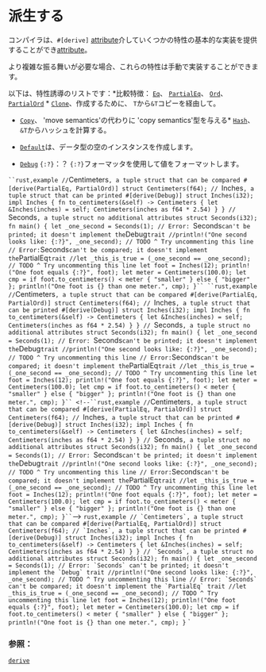 # <!--Derive--> 派生する

<!--The compiler is capable of providing basic implementations for some traits via the `#[derive]` [attribute][attribute].-->
コンパイラは、`#[derive]` [attribute][attribute]介していくつかの特性の基本的な実装を提供することができ[attribute][attribute]。
<!--These traits can still be manually implemented if a more complex behavior is required.-->
より複雑な振る舞いが必要な場合、これらの特性は手動で実装することができます。

<!--The following is a list of derivable traits: * Comparison traits: [`Eq`][eq], [`PartialEq`][partial-eq], [`Ord`][ord], [`PartialOrd`][partial-ord] * [`Clone`][clone], to create `T` from `&T` via a copy.-->
以下は、特性誘導のリストです：*比較特徴： [`Eq`][eq]、 [`PartialEq`][partial-eq]、 [`Ord`][ord]、 [`PartialOrd`][partial-ord] * [`Clone`][clone]、作成するために、 `T`から`&T`コピーを経由して。
<!--* [`Copy`][copy], to give a type 'copy semantics' instead of 'move semantics' * [`Hash`][hash], to compute a hash from `&T`.-->
* [`Copy`][copy]、 'move semantics'の代わりに 'copy semantics'型を与える* [`Hash`][hash]、 `&T`からハッシュを計算する。
<!--* [`Default`][default], to create an empty instance of a data type.-->
* [`Default`][default]は、データ型の空のインスタンスを作成します。
<!--* [`Debug`][debug], to format a value using the `{:?}` formatter.-->
* [`Debug`][debug] `{:?}`：？ `{:?}`フォーマッタを使用して値をフォーマットします。
<!--` ``rust,example // `Centimeters`, a tuple struct that can be compared #[derive(PartialEq, PartialOrd)] struct Centimeters(f64); // `Inches`, a tuple struct that can be printed #[derive(Debug)] struct Inches(i32); impl Inches { fn to_centimeters(&self) -> Centimeters { let &Inches(inches) = self; Centimeters(inches as f64 * 2.54) } } // `Seconds`, a tuple struct no additional attributes struct Seconds(i32); fn main() { let _one_second = Seconds(1); // Error: `Seconds` can't be printed; it doesn't implement the `Debug` trait //println!("One second looks like: {:?}", _one_second); // TODO ^ Try uncommenting this line // Error: `Seconds` can't be compared; it doesn't implement the `PartialEq` trait //let _this_is_true = (_one_second == _one_second); // TODO ^ Try uncommenting this line let foot = Inches(12); println!("One foot equals {:?}", foot); let meter = Centimeters(100.0); let cmp = if foot.to_centimeters() < meter { "smaller" } else { "bigger" }; println!("One foot is {} than one meter.", cmp); }``-->
` ``rust,example // `Centimeters`, a tuple struct that can be compared #[derive(PartialEq, PartialOrd)] struct Centimeters(f64); // `Inches`, a tuple struct that can be printed #[derive(Debug)] struct Inches(i32); impl Inches { fn to_centimeters(&self) -> Centimeters { let &Inches(inches) = self; Centimeters(inches as f64 * 2.54) } } // `Seconds`, a tuple struct no additional attributes struct Seconds(i32); fn main() { let _one_second = Seconds(1); // Error: `Seconds` can't be printed; it doesn't implement the `Debug` trait //println!("One second looks like: {:?}", _one_second); // TODO ^ Try uncommenting this line // Error: `Seconds` can't be compared; it doesn't implement the `PartialEq` trait //let _this_is_true = (_one_second == _one_second); // TODO ^ Try uncommenting this line let foot = Inches(12); println!("One foot equals {:?}", foot); let meter = Centimeters(100.0); let cmp = if foot.to_centimeters() < meter { "smaller" } else { "bigger" }; println!("One foot is {} than one meter.", cmp); }``
``rust,example // `Centimeters`, a tuple struct that can be compared #[derive(PartialEq, PartialOrd)] struct Centimeters(f64); // `Inches`, a tuple struct that can be printed #[derive(Debug)] struct Inches(i32); impl Inches { fn to_centimeters(&self) -> Centimeters { let &Inches(inches) = self; Centimeters(inches as f64 * 2.54) } } // `Seconds`, a tuple struct no additional attributes struct Seconds(i32); fn main() { let _one_second = Seconds(1); // Error: `Seconds` can't be printed; it doesn't implement the `Debug` trait //println!("One second looks like: {:?}", _one_second); // TODO ^ Try uncommenting this line // Error: `Seconds` can't be compared; it doesn't implement the `PartialEq` trait //let _this_is_true = (_one_second == _one_second); // TODO ^ Try uncommenting this line let foot = Inches(12); println!("One foot equals {:?}", foot); let meter = Centimeters(100.0); let cmp = if foot.to_centimeters() < meter { "smaller" } else { "bigger" }; println!("One foot is {} than one meter.", cmp); }`` <!--``rust,example // `Centimeters`, a tuple struct that can be compared #[derive(PartialEq, PartialOrd)] struct Centimeters(f64); // `Inches`, a tuple struct that can be printed #[derive(Debug)] struct Inches(i32); impl Inches { fn to_centimeters(&self) -> Centimeters { let &Inches(inches) = self; Centimeters(inches as f64 * 2.54) } } // `Seconds`, a tuple struct no additional attributes struct Seconds(i32); fn main() { let _one_second = Seconds(1); // Error: `Seconds` can't be printed; it doesn't implement the `Debug` trait //println!("One second looks like: {:?}", _one_second); // TODO ^ Try uncommenting this line // Error: `Seconds` can't be compared; it doesn't implement the `PartialEq` trait //let _this_is_true = (_one_second == _one_second); // TODO ^ Try uncommenting this line let foot = Inches(12); println!("One foot equals {:?}", foot); let meter = Centimeters(100.0); let cmp = if foot.to_centimeters() < meter { "smaller" } else { "bigger" }; println!("One foot is {} than one meter.", cmp); }`` `-->
``rust,example // `Centimeters`, a tuple struct that can be compared #[derive(PartialEq, PartialOrd)] struct Centimeters(f64); // `Inches`, a tuple struct that can be printed #[derive(Debug)] struct Inches(i32); impl Inches { fn to_centimeters(&self) -> Centimeters { let &Inches(inches) = self; Centimeters(inches as f64 * 2.54) } } // `Seconds`, a tuple struct no additional attributes struct Seconds(i32); fn main() { let _one_second = Seconds(1); // Error: `Seconds` can't be printed; it doesn't implement the `Debug` trait //println!("One second looks like: {:?}", _one_second); // TODO ^ Try uncommenting this line // Error: `Seconds` can't be compared; it doesn't implement the `PartialEq` trait //let _this_is_true = (_one_second == _one_second); // TODO ^ Try uncommenting this line let foot = Inches(12); println!("One foot equals {:?}", foot); let meter = Centimeters(100.0); let cmp = if foot.to_centimeters() < meter { "smaller" } else { "bigger" }; println!("One foot is {} than one meter.", cmp); }`` `

### <!--See also:--> 参照：
[`derive`][derive]
<!--[attribute]: attribute.html
 [eq]: https://doc.rust-lang.org/std/cmp/trait.Eq.html
 [partial-eq]: https://doc.rust-lang.org/std/cmp/trait.PartialEq.html
 [ord]: https://doc.rust-lang.org/std/cmp/trait.Ord.html
 [partial-ord]: https://doc.rust-lang.org/std/cmp/trait.PartialOrd.html
 [clone]: https://doc.rust-lang.org/std/clone/trait.Clone.html
 [copy]: https://doc.rust-lang.org/core/marker/trait.Copy.html
 [hash]: https://doc.rust-lang.org/std/hash/trait.Hash.html
 [default]: https://doc.rust-lang.org/std/default/trait.Default.html
 [debug]: https://doc.rust-lang.org/std/fmt/trait.Debug.html
 [derive]: https://doc.rust-lang.org/reference/attributes.html#derive
-->
[attribute]: attribute.html
 [eq]: https://doc.rust-lang.org/std/cmp/trait.Eq.html
 [partial-eq]: https://doc.rust-lang.org/std/cmp/trait.PartialEq.html
 [ord]: https://doc.rust-lang.org/std/cmp/trait.Ord.html
 [partial-ord]: https://doc.rust-lang.org/std/cmp/trait.PartialOrd.html
 [clone]: https://doc.rust-lang.org/std/clone/trait.Clone.html
 [copy]: https://doc.rust-lang.org/core/marker/trait.Copy.html
 [hash]: https://doc.rust-lang.org/std/hash/trait.Hash.html
 [default]: https://doc.rust-lang.org/std/default/trait.Default.html
 [debug]: https://doc.rust-lang.org/std/fmt/trait.Debug.html
 [derive]: https://doc.rust-lang.org/reference/attributes.html#derive

